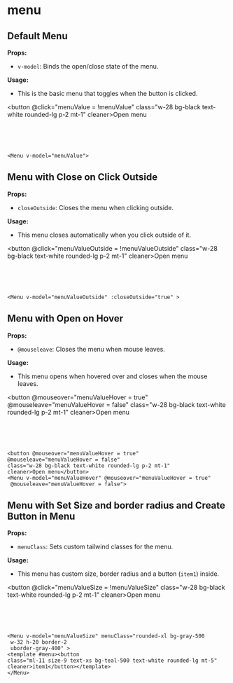 # menu
<script setup>
import { ref } from 'vue'
const menuValue = ref(false);
const menuValueColor = ref(false);
const menuValueRounded = ref(false);
const menuValueOutside = ref(false);
const menuValueHover = ref(false);
const menuValueSize = ref(false);
</script>

## Default Menu

**Props:**

- `v-model`: Binds the open/close state of the menu.

**Usage:**

- This is the basic menu that toggles when the button is clicked.

<button  @click="menuValue = !menuValue" class="w-28 bg-black text-white rounded-lg p-2 mt-1" cleaner>Open menu</button>
<Menu v-model="menuValue"  >
</Menu>
<br>
<br>
<br>

```vue
<Menu v-model="menuValue">
```

## Menu with Close on Click Outside

**Props:**
- `closeOutside`: Closes the menu when clicking outside.

**Usage:**

- This menu closes automatically when you click outside of it.

<button  @click="menuValueOutside = !menuValueOutside" class="w-28 bg-black text-white rounded-lg p-2 mt-1" cleaner>Open menu</button>
<Menu v-model="menuValueOutside" :closeOutside="true" >
</Menu>
<br>
<br>
<br>

```vue
<Menu v-model="menuValueOutside" :closeOutside="true" >
```
## Menu with Open on Hover

**Props:**

- `@mouseleave`: Closes the menu when mouse leaves.

**Usage:**

- This menu opens when hovered over and closes when the mouse leaves.

<button @mouseover="menuValueHover = true" @mouseleave="menuValueHover = false" class="w-28 bg-black text-white rounded-lg p-2 mt-1" cleaner>Open menu</button>
<Menu v-model="menuValueHover" @mouseover="menuValueHover = true" @mouseleave="menuValueHover = false">
</Menu>
<br>
<br>
<br>

```vue
<button @mouseover="menuValueHover = true"   
@mouseleave="menuValueHover = false"
class="w-28 bg-black text-white rounded-lg p-2 mt-1" 
cleaner>Open menu</button>
<Menu v-model="menuValueHover" @mouseover="menuValueHover = true"
 @mouseleave="menuValueHover = false">
```

## Menu with Set Size and border radius and Create Button in Menu

**Props:**
- `menuClass`: Sets custom tailwind classes for the menu.

**Usage:**

- This menu has custom size, border radius and a button (`item1`) inside.

<button  @click="menuValueSize = !menuValueSize" class="w-28 bg-black text-white rounded-lg p-2 mt-1" cleaner>Open menu</button>
<Menu v-model="menuValueSize" menuClass="rounded-xl bg-gray-500 w-32 h-20 border-2 border-gray-400" >
<template #menu><button class="ml-11 size-9 text-xs bg-teal-500 text-white rounded-lg mt-5" cleaner>item1</button></template>
</Menu>
<br>
<br>
<br>

```vue
<Menu v-model="menuValueSize" menuClass="rounded-xl bg-gray-500 
 w-32 h-20 border-2 
 uborder-gray-400" >
<template #menu><button 
class="ml-11 size-9 text-xs bg-teal-500 text-white rounded-lg mt-5" 
cleaner>item1</button></template>
</Menu>
```